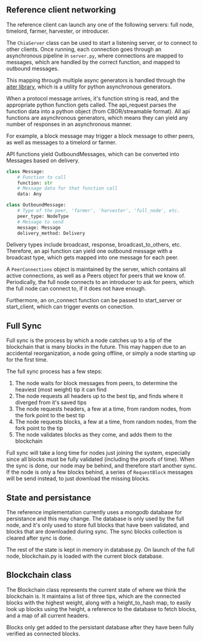 
## Reference client networking

The reference client can launch any one of the following servers:
full node, timelord, farmer, harvester, or introducer.

The `ChiaServer` class can be used to start a listening server, or to connect to other clients.
Once running, each connection goes through an asynchronous pipeline in `server.py`, where connections are mapped to messages, which are handled by the correct function, and mapped to outbound messages.

This mapping through multiple async generators is handled through the [aiter library](https://github.com/richardkiss/aiter), which is a utility for python asynchronous generators.

When a protocol message arrives, it's function string is read, and the appropriate python function gets called.
The api_request parses the function data into a python object (from CBOR/streamable format).
All api functions are asynchronous generators, which means they can yield any number of responses in an asynchronous manner.

For example, a block message may trigger a block message to other peers, as well as messages to a timelord or farmer.

API functions yield OutboundMessages, which can be converted into Messages based on delivery.


```python
class Message:
    # Function to call
    function: str
    # Message data for that function call
    data: Any

class OutboundMessage:
    # Type of the peer, 'farmer', 'harvester', 'full_node', etc.
    peer_type: NodeType
    # Message to send
    message: Message
    delivery_method: Delivery
```

Delivery types include broadcast, response, broadcast_to_others, etc. Therefore, an api function can yield one outbound message with a broadcast type, which gets mapped into one message for each peer.

A  `PeerConnections` object is maintained by the server, which contains all active connections, as well as a Peers object for peers that we know of.
Periodically, the full node connects to an introducer to ask for peers, which the full node can connect to, if it does not have enough.

Furthermore, an on_connect function can be passed to start_server or start_client, which can trigger events on conection.

## Full Sync

Full sync is the process by which a node catches up to a tip of the blockchain that is many blocks in the future.
This may happen due to an accidental reorganization, a node going offline, or simply a node starting up for the first time.

The full sync process has a few steps:
1. The node waits for block messages from peers, to determine the heaviest (most weight) tip it can find
2. The node requests all headers up to the best tip, and finds where it diverged from it's saved tips
3. The node requests headers, a few at a time, from random nodes, from the fork point to the best tip
4. The node requests blocks, a few at a time, from random nodes, from the fork point to the tip
5. The node validates blocks as they come, and adds them to the blockchain

Full sync will take a long time for nodes just joining the system, especially since all blocks must be fully validated (including the proofs of time).
When the sync is done, our node may be behind, and therefore start another sync.
If the node is only a few blocks behind, a series of `RequestBlock` messages will be send instead, to just download the missing blocks.


## State and persistance

The reference implementation currently uses a mongodb database for persistance and this may change.
The database is only used by the full node, and it's only used to store full blocks that have been validated, and blocks that are downloaded during sync.
The sync blocks collection is cleared after sync is done.

The rest of the state is kept in memory in database.py.
On launch of the full node, blockchain.py is loaded with the current block database.


## Blockchain class

The Blockchain class represents the current state of where we think the blockchain is.
It maintains a list of three tips, which are the connected blocks with the highest weight, along with a height_to_hash map, to easily look up blocks using the height, a reference to the database to fetch blocks, and a map of all current headers.

Blocks only get added to the persistant database after they have been fully verified as connected blocks.
